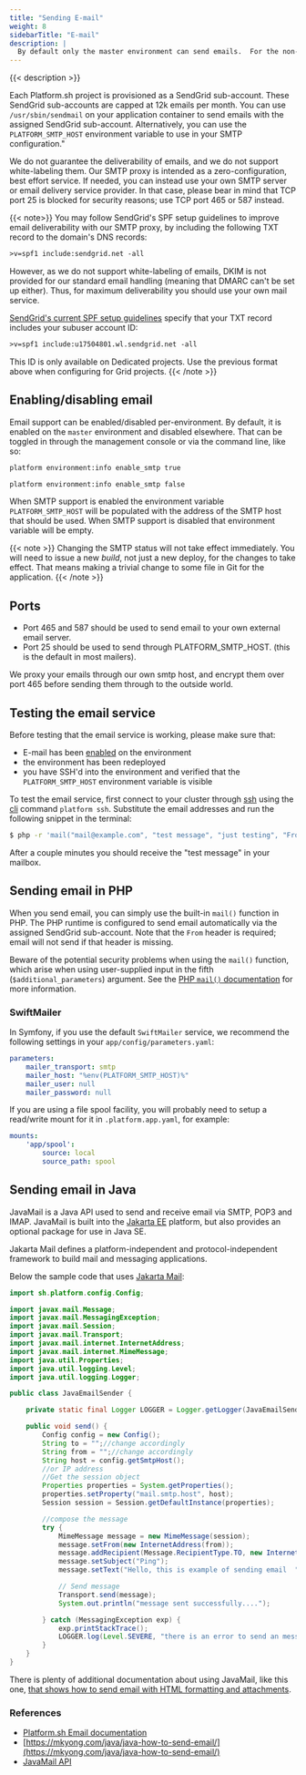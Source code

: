 ```yaml
---
title: "Sending E-mail"
weight: 8
sidebarTitle: "E-mail"
description: |
  By default only the master environment can send emails.  For the non-master environments, you can configure outgoing emails via the [management console](/administration/web/configure-environment.md#outgoing-emails). Emails from Platform.sh are sent via a SendGrid-based SMTP proxy.
---
```


{{< description >}}

Each Platform.sh project is provisioned as a SendGrid sub-account. These SendGrid sub-accounts are capped at 12k emails per month.  You can use `/usr/sbin/sendmail` on your application container to send emails with the assigned SendGrid sub-account. Alternatively, you can use the `PLATFORM_SMTP_HOST` environment variable to use in your SMTP configuration."

We do not guarantee the deliverability of emails, and we do not support white-labeling them.  Our SMTP proxy is intended as a zero-configuration, best effort service.  If needed, you can instead use your own SMTP server or email delivery service provider. In that case, please bear in mind that TCP port 25 is blocked for security reasons; use TCP port 465 or 587 instead.

{{< note>}}
You may follow SendGrid's SPF setup guidelines to improve email deliverability with our SMTP proxy, by including the following TXT record to the domain's DNS records:

```txt
>v=spf1 include:sendgrid.net -all
```

However, as we do not support white-labeling of emails, DKIM is not provided for our standard email handling (meaning that DMARC can't be set up either). Thus, for maximum deliverability you should use your own mail service.

[SendGrid's current SPF setup guidelines](https://sendgrid.com/docs/glossary/spf/) specify that your TXT record includes your subuser account ID:

```txt
>v=spf1 include:u17504801.wl.sendgrid.net -all
```
This ID is only available on Dedicated projects. Use the previous format above when configuring for Grid projects.
{{< /note >}}

## Enabling/disabling email

Email support can be enabled/disabled per-environment.  By default, it is enabled on the `master` environment and disabled elsewhere.  That can be toggled in through the management console or via the command line, like so:

```bash
platform environment:info enable_smtp true

platform environment:info enable_smtp false
```

When SMTP support is enabled the environment variable `PLATFORM_SMTP_HOST` will be populated with the address of the SMTP host that should be used.  When SMTP support is disabled that environment variable will be empty.

{{< note >}}
Changing the SMTP status will not take effect immediately.  You will need to issue a new *build*, not just a new deploy, for the changes to take effect. That means making a trivial change to some file in Git for the application.
{{< /note >}}

## Ports

- Port 465 and 587 should be used to send email to your own external email server.
- Port 25 should be used to send through PLATFORM_SMTP_HOST. (this is the default in most mailers).

We proxy your emails through our own smtp host, and encrypt them over port 465 before sending them through to the outside world.

## Testing the email service

Before testing that the email service is working, please make sure that:

- E-mail has been [enabled](#enablingdisabling-email) on the environment
- the environment has been redeployed
- you have SSH'd into the environment and verified that the `PLATFORM_SMTP_HOST` environment variable is visible

To test the email service, first connect to your cluster through [ssh](/development/ssh.md) using the [cli](/development/cli/_index.md) command `platform ssh`. Substitute the email addresses and run the following snippet in the terminal:

```bash
$ php -r 'mail("mail@example.com", "test message", "just testing", "From: tester@example.com");'
```

After a couple minutes you should receive the "test message" in your mailbox.

## Sending email in PHP

When you send email, you can simply use the built-in `mail()` function in PHP. The PHP runtime is configured to send email automatically via the assigned SendGrid sub-account.  Note that the `From` header is required; email will not send if that header is missing.

Beware of the potential security problems when using the `mail()` function, which arise when using user-supplied input in the fifth (`$additional_parameters`) argument. See the [PHP `mail()` documentation](http://php.net/manual/en/function.mail.php) for more information.

### SwiftMailer

In Symfony, if you use the default `SwiftMailer` service, we recommend the following settings in your `app/config/parameters.yaml`:

```yaml
parameters:
    mailer_transport: smtp
    mailer_host: "%env(PLATFORM_SMTP_HOST)%"
    mailer_user: null
    mailer_password: null
```

If you are using a file spool facility, you will probably need to setup a read/write mount for it in `.platform.app.yaml`, for example:

```yaml
mounts:
    'app/spool':
        source: local
        source_path: spool
```

## Sending email in Java

JavaMail is a Java API used to send and receive email via SMTP, POP3 and IMAP. JavaMail is built into the [Jakarta EE](https://jakarta.ee/) platform, but also provides an optional package for use in Java SE.

Jakarta Mail defines a platform-independent and protocol-independent framework to build mail and messaging applications.

Below the sample code that uses [Jakarta Mail](https://projects.eclipse.org/projects/ee4j.mail):



```java
import sh.platform.config.Config;

import javax.mail.Message;
import javax.mail.MessagingException;
import javax.mail.Session;
import javax.mail.Transport;
import javax.mail.internet.InternetAddress;
import javax.mail.internet.MimeMessage;
import java.util.Properties;
import java.util.logging.Level;
import java.util.logging.Logger;

public class JavaEmailSender {

    private static final Logger LOGGER = Logger.getLogger(JavaEmailSender.class.getName());

    public void send() {
        Config config = new Config();
        String to = "";//change accordingly
        String from = "";//change accordingly
        String host = config.getSmtpHost();
        //or IP address
        //Get the session object
        Properties properties = System.getProperties();
        properties.setProperty("mail.smtp.host", host);
        Session session = Session.getDefaultInstance(properties);

        //compose the message
        try {
            MimeMessage message = new MimeMessage(session);
            message.setFrom(new InternetAddress(from));
            message.addRecipient(Message.RecipientType.TO, new InternetAddress(to));
            message.setSubject("Ping");
            message.setText("Hello, this is example of sending email  ");

            // Send message
            Transport.send(message);
            System.out.println("message sent successfully....");

        } catch (MessagingException exp) {
            exp.printStackTrace();
            LOGGER.log(Level.SEVERE, "there is an error to send an message", exp);
        }
    }
}

```



There is plenty of additional documentation about using JavaMail,  like this one, [that shows how to send email with HTML formatting and attachments](https://mkyong.com/java/java-how-to-send-email/).

### References

- [Platform.sh Email documentation](/development/email.md)
- [https://mkyong.com/java/java-how-to-send-email/](https://mkyong.com/java/java-how-to-send-email/)
- [JavaMail API](https://javaee.github.io/javamail/)
